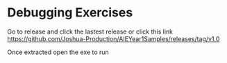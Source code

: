 # Debugging Exercises

Go to release and click the lastest release or click this link https://github.com/Joshua-Production/AIEYear1Samples/releases/tag/v1.0

Once extracted open the exe to run

